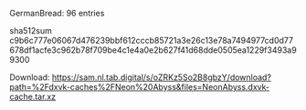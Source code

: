 GermanBread: 96 entries

sha512sum c9b6c777e06067d476239bbf612cccb85721a3e26c13e78a7494977cd0d77678df1acfe3c962b78f709be4c1e4a0e2b627f41d68dde0505ea1229f3493a99300


 Download: https://sam.nl.tab.digital/s/oZRKz5So2B8gbzY/download?path=%2Fdxvk-caches%2FNeon%20Abyss&files=NeonAbyss.dxvk-cache.tar.xz
